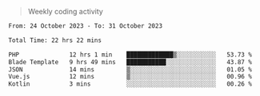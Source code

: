 > Weekly coding activity
<!--START_SECTION:waka-->

```txt
From: 24 October 2023 - To: 31 October 2023

Total Time: 22 hrs 22 mins

PHP              12 hrs 1 min    █████████████▒░░░░░░░░░░░   53.73 %
Blade Template   9 hrs 49 mins   ███████████░░░░░░░░░░░░░░   43.87 %
JSON             14 mins         ▒░░░░░░░░░░░░░░░░░░░░░░░░   01.05 %
Vue.js           12 mins         ▒░░░░░░░░░░░░░░░░░░░░░░░░   00.96 %
Kotlin           3 mins          ░░░░░░░░░░░░░░░░░░░░░░░░░   00.26 %
```

<!--END_SECTION:waka-->
